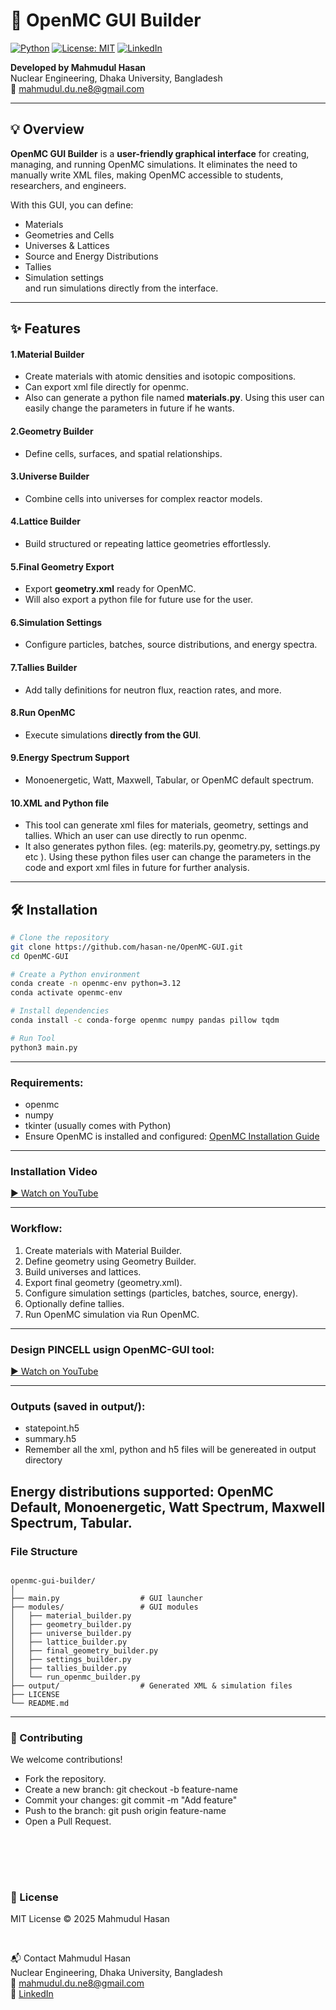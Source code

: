 # 🚀 OpenMC GUI Builder

[![Python](https://img.shields.io/badge/python-3.12-blue)](https://www.python.org/) 
[![License: MIT](https://img.shields.io/badge/License-MIT-green.svg)](LICENSE) 
[![LinkedIn](https://img.shields.io/badge/LinkedIn-Mahmudul_Hasan-blue)](https://www.linkedin.com/in/your-linkedin)

**Developed by Mahmudul Hasan**  
Nuclear Engineering, Dhaka University, Bangladesh  
📧 mahmudul.du.ne8@gmail.com  

---

## 💡 Overview

**OpenMC GUI Builder** is a **user-friendly graphical interface** for creating, managing, and running OpenMC simulations. It eliminates the need to manually write XML files, making OpenMC accessible to students, researchers, and engineers.

With this GUI, you can define:

- Materials  
- Geometries and Cells  
- Universes & Lattices  
- Source and Energy Distributions  
- Tallies  
- Simulation settings  
and run simulations directly from the interface.

---

## ✨ Features

#### 1.Material Builder
- Create  materials with atomic densities and isotopic compositions.
- Can export xml file directly for openmc.
- Also can generate a python file named **materials.py**. Using this user can easily change the parameters in future if he wants.

#### 2.Geometry Builder
- Define cells, surfaces, and spatial relationships.  

#### 3.Universe Builder
- Combine cells into universes for complex reactor models.  

#### 4.Lattice Builder
- Build structured or repeating lattice geometries effortlessly.  

#### 5.Final Geometry Export
- Export **geometry.xml** ready for OpenMC.
- Will also export a python file for future use for the user.

#### 6.Simulation Settings
- Configure particles, batches, source distributions, and energy spectra.  

#### 7.Tallies Builder
- Add tally definitions for neutron flux, reaction rates, and more.  

#### 8.Run OpenMC
- Execute simulations **directly from the GUI**.  

#### 9.Energy Spectrum Support
- Monoenergetic, Watt, Maxwell, Tabular, or OpenMC default spectrum.

#### 10.XML and Python file
- This tool can generate xml files for materials, geometry, settings and tallies. Which an user can use directly to run openmc.
- It also generates python files. (eg: materils.py, geometry.py, settings.py etc ). Using these python files user can change the parameters in the code and export xml files in future for further analysis.

---

## 🛠 Installation

```bash
# Clone the repository
git clone https://github.com/hasan-ne/OpenMC-GUI.git
cd OpenMC-GUI

# Create a Python environment
conda create -n openmc-env python=3.12
conda activate openmc-env

# Install dependencies
conda install -c conda-forge openmc numpy pandas pillow tqdm

# Run Tool
python3 main.py

```
---
### Requirements:
  - openmc
  - numpy
  - tkinter (usually comes with Python)
  - Ensure OpenMC is installed and configured: [OpenMC Installation Guide](https://docs.openmc.org/en/stable/quickinstall.html)

-----
### Installation Video
[▶ Watch on YouTube](https://youtu.be/jwWjvitz8Ng)

------

### Workflow:

  1. Create materials with Material Builder.
  2. Define geometry using Geometry Builder.
  3. Build universes and lattices.
  4. Export final geometry (geometry.xml).
  5. Configure simulation settings (particles, batches, source, energy).
  6. Optionally define tallies.
  7. Run OpenMC simulation via Run OpenMC.
------

### Design PINCELL usign  OpenMC-GUI tool:
[▶ Watch on YouTube](https://youtu.be/scdlaWJdpd8)

-----------------


### Outputs (saved in output/):

  - statepoint.h5
  - summary.h5
  - Remember all the xml, python and h5 files will be genereated in output directory

Energy distributions supported: OpenMC Default, Monoenergetic, Watt Spectrum, Maxwell Spectrum, Tabular.
---
### File Structure

```

openmc-gui-builder/
│
├── main.py                  # GUI launcher
├── modules/                 # GUI modules
│   ├── material_builder.py
│   ├── geometry_builder.py
│   ├── universe_builder.py
│   ├── lattice_builder.py
│   ├── final_geometry_builder.py
│   ├── settings_builder.py
│   ├── tallies_builder.py
│   └── run_openmc_builder.py
├── output/                  # Generated XML & simulation files
├── LICENSE
└── README.md

```

---
### 🤝 Contributing
We welcome contributions!

  - Fork the repository.
  - Create a new branch: git checkout -b feature-name
  - Commit your changes: git commit -m "Add feature"
  - Push to the branch: git push origin feature-name
  - Open a Pull Request.

<br><br>
---
### 📜 License

MIT License © 2025 Mahmudul Hasan

<br>


📬 Contact
Mahmudul Hasan  
Nuclear Engineering, Dhaka University, Bangladesh  
📧 mahmudul.du.ne8@gmail.com  
🔗 [LinkedIn](https://www.linkedin.com/in/mhm-111/)








